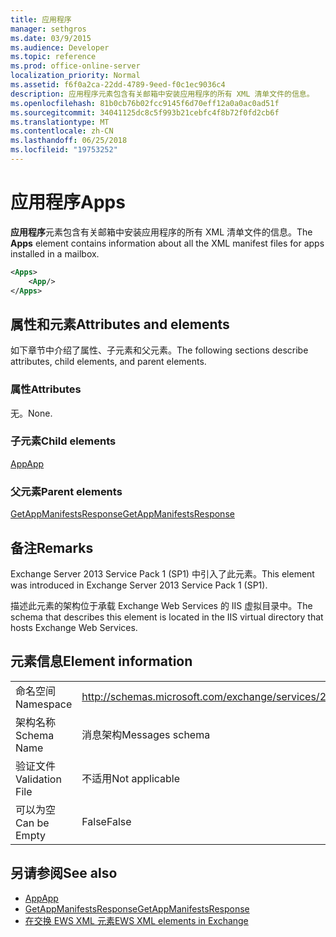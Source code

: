 ```yaml
---
title: 应用程序
manager: sethgros
ms.date: 03/9/2015
ms.audience: Developer
ms.topic: reference
ms.prod: office-online-server
localization_priority: Normal
ms.assetid: f6f0a2ca-22dd-4789-9eed-f0c1ec9036c4
description: 应用程序元素包含有关邮箱中安装应用程序的所有 XML 清单文件的信息。
ms.openlocfilehash: 81b0cb76b02fcc9145f6d70eff12a0a0ac0ad51f
ms.sourcegitcommit: 34041125dc8c5f993b21cebfc4f8b72f0fd2cb6f
ms.translationtype: MT
ms.contentlocale: zh-CN
ms.lasthandoff: 06/25/2018
ms.locfileid: "19753252"
---
```

# <a name="apps"></a><span data-ttu-id="057d2-103">应用程序</span><span class="sxs-lookup"><span data-stu-id="057d2-103">Apps</span></span>

<span data-ttu-id="057d2-104">**应用程序**元素包含有关邮箱中安装应用程序的所有 XML 清单文件的信息。</span><span class="sxs-lookup"><span data-stu-id="057d2-104">The **Apps** element contains information about all the XML manifest files for apps installed in a mailbox.</span></span> 
  
```XML
<Apps>
    <App/>
</Apps>
```

## <a name="attributes-and-elements"></a><span data-ttu-id="057d2-105">属性和元素</span><span class="sxs-lookup"><span data-stu-id="057d2-105">Attributes and elements</span></span>

<span data-ttu-id="057d2-106">如下章节中介绍了属性、子元素和父元素。</span><span class="sxs-lookup"><span data-stu-id="057d2-106">The following sections describe attributes, child elements, and parent elements.</span></span>
  
### <a name="attributes"></a><span data-ttu-id="057d2-107">属性</span><span class="sxs-lookup"><span data-stu-id="057d2-107">Attributes</span></span>

<span data-ttu-id="057d2-108">无。</span><span class="sxs-lookup"><span data-stu-id="057d2-108">None.</span></span>
  
### <a name="child-elements"></a><span data-ttu-id="057d2-109">子元素</span><span class="sxs-lookup"><span data-stu-id="057d2-109">Child elements</span></span>

[<span data-ttu-id="057d2-110">App</span><span class="sxs-lookup"><span data-stu-id="057d2-110">App</span></span>](app.md)
  
### <a name="parent-elements"></a><span data-ttu-id="057d2-111">父元素</span><span class="sxs-lookup"><span data-stu-id="057d2-111">Parent elements</span></span>

[<span data-ttu-id="057d2-112">GetAppManifestsResponse</span><span class="sxs-lookup"><span data-stu-id="057d2-112">GetAppManifestsResponse</span></span>](getappmanifestsresponse.md)
  
## <a name="remarks"></a><span data-ttu-id="057d2-113">备注</span><span class="sxs-lookup"><span data-stu-id="057d2-113">Remarks</span></span>

<span data-ttu-id="057d2-114">Exchange Server 2013 Service Pack 1 (SP1) 中引入了此元素。</span><span class="sxs-lookup"><span data-stu-id="057d2-114">This element was introduced in Exchange Server 2013 Service Pack 1 (SP1).</span></span>
  
<span data-ttu-id="057d2-115">描述此元素的架构位于承载 Exchange Web Services 的 IIS 虚拟目录中。</span><span class="sxs-lookup"><span data-stu-id="057d2-115">The schema that describes this element is located in the IIS virtual directory that hosts Exchange Web Services.</span></span>
  
## <a name="element-information"></a><span data-ttu-id="057d2-116">元素信息</span><span class="sxs-lookup"><span data-stu-id="057d2-116">Element information</span></span>

|||
|:-----|:-----|
|<span data-ttu-id="057d2-117">命名空间</span><span class="sxs-lookup"><span data-stu-id="057d2-117">Namespace</span></span>  <br/> |http://schemas.microsoft.com/exchange/services/2006/messages  <br/> |
|<span data-ttu-id="057d2-118">架构名称</span><span class="sxs-lookup"><span data-stu-id="057d2-118">Schema Name</span></span>  <br/> |<span data-ttu-id="057d2-119">消息架构</span><span class="sxs-lookup"><span data-stu-id="057d2-119">Messages schema</span></span>  <br/> |
|<span data-ttu-id="057d2-120">验证文件</span><span class="sxs-lookup"><span data-stu-id="057d2-120">Validation File</span></span>  <br/> |<span data-ttu-id="057d2-121">不适用</span><span class="sxs-lookup"><span data-stu-id="057d2-121">Not applicable</span></span>  <br/> |
|<span data-ttu-id="057d2-122">可以为空</span><span class="sxs-lookup"><span data-stu-id="057d2-122">Can be Empty</span></span>  <br/> |<span data-ttu-id="057d2-123">False</span><span class="sxs-lookup"><span data-stu-id="057d2-123">False</span></span>  <br/> |
   
## <a name="see-also"></a><span data-ttu-id="057d2-124">另请参阅</span><span class="sxs-lookup"><span data-stu-id="057d2-124">See also</span></span>

- [<span data-ttu-id="057d2-125">App</span><span class="sxs-lookup"><span data-stu-id="057d2-125">App</span></span>](app.md)
- [<span data-ttu-id="057d2-126">GetAppManifestsResponse</span><span class="sxs-lookup"><span data-stu-id="057d2-126">GetAppManifestsResponse</span></span>](getappmanifestsresponse.md)
- [<span data-ttu-id="057d2-127">在交换 EWS XML 元素</span><span class="sxs-lookup"><span data-stu-id="057d2-127">EWS XML elements in Exchange</span></span>](ews-xml-elements-in-exchange.md)

